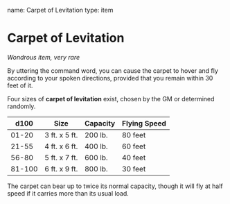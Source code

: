 name: Carpet of Levitation
type: item

# Carpet of Levitation 
_Wondrous item, very rare_ 

By uttering the command word, you can cause the carpet to hover and fly according to your spoken directions, provided that you remain within 30 feet of it.

Four sizes of **carpet of levitation** exist, chosen by the GM or determined randomly. 

| d100   | Size          | Capacity | Flying Speed |
|--------|---------------|----------|--------------|
| 01-20  | 3 ft. x 5 ft. | 200 lb.  | 80 feet      |
| 21-55  | 4 ft. x 6 ft. | 400 lb.  | 60 feet      |
| 56-80  | 5 ft. x 7 ft. | 600 lb.  | 40 feet      |
| 81-100 | 6 ft. x 9 ft. | 800 lb.  | 30 feet      |

The carpet can bear up to twice its normal capacity, though it will fly at half speed if it carries more than its usual load. 
